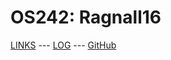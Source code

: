 ---
---

# OS242: Ragnall16

[LINKS](LINKS/) --- [LOG](TXT/mylog.txt) --- [GitHub](https://github.com/Ragnall16/os242/)
